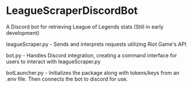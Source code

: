 # LeagueScraperDiscordBot
A Discord bot for retrieving League of Legends stats
(Still in early development)

leagueScraper.py - Sends and interprets requests utilizing Riot Game's API

bot.py - Handles Discord integration, creating a command interface for users to interact with leagueScraper.py

botLauncher.py - Initializes the package along with tokens/keys from an .env file. Then connects the bot to discord for use.

